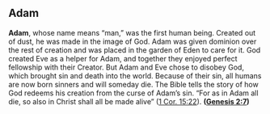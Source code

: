 
## Adam

**Adam**, whose name means “man,” was the first human being. Created out of dust, he was made in the image of God. Adam was given dominion over the rest of creation and was placed in the garden of Eden to care for it. God created Eve as a helper for Adam, and together they enjoyed perfect fellowship with their Creator. But Adam and Eve chose to disobey God, which brought sin and death into the world. Because of their sin, all humans are now born sinners and will someday die. The Bible tells the story of how God redeems his creation from the curse of Adam’s sin. “For as in Adam all die, so also in Christ shall all be made alive” ([1 Cor. 15:22](https://www.esv.org/1+Corinthians+15%3A22/)). **([Genesis 2:7](https://www.esv.org/Genesis+2%3A7/))**

